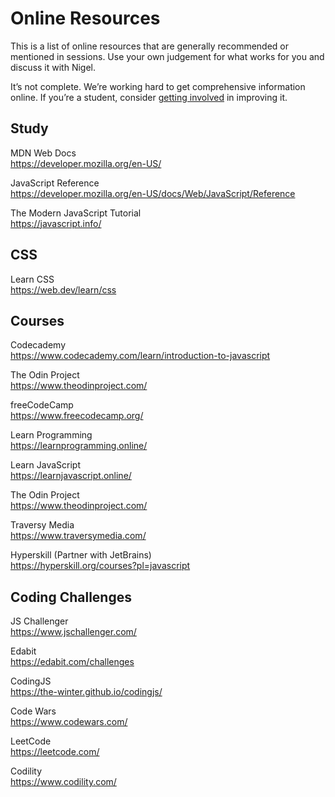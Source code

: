 
# Online Resources

This is a list of online resources that are generally recommended or mentioned in sessions. Use your own judgement for what works for you and discuss it with Nigel.

It’s not complete. We’re working hard to get comprehensive information online. If you’re a student, consider [getting involved](open-tasks) in improving it.

## Study

MDN Web Docs    
https://developer.mozilla.org/en-US/

JavaScript Reference    
https://developer.mozilla.org/en-US/docs/Web/JavaScript/Reference

The Modern JavaScript Tutorial    
https://javascript.info/

## CSS

Learn CSS    
https://web.dev/learn/css

## Courses

Codecademy    
https://www.codecademy.com/learn/introduction-to-javascript

The Odin Project    
https://www.theodinproject.com/

freeCodeCamp    
https://www.freecodecamp.org/

Learn Programming    
https://learnprogramming.online/

Learn JavaScript    
https://learnjavascript.online/

The Odin Project    
https://www.theodinproject.com/

Traversy Media    
https://www.traversymedia.com/

Hyperskill (Partner with JetBrains)    
https://hyperskill.org/courses?pl=javascript

## Coding Challenges

JS Challenger    
https://www.jschallenger.com/

Edabit    
https://edabit.com/challenges

CodingJS    
https://the-winter.github.io/codingjs/

Code Wars    
https://www.codewars.com/

LeetCode    
https://leetcode.com/

Codility    
https://www.codility.com/
